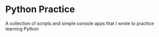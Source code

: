 # Python Practice

A collection of scripts and simple console apps that I wrote to practice learning Python 